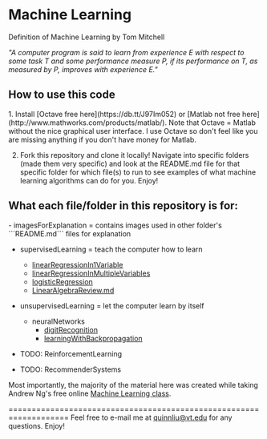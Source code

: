 Machine Learning
================

Definition of Machine Learning by Tom Mitchell

*"A computer program is said to learn from experience E with respect to some task T and some performance measure P, if its performance on T, as measured by P, improves with experience E."*

<h2>How to use this code</h2>
  1. Install [Octave free here](https://db.tt/J97Im052) or [Matlab not free here](http://www.mathworks.com/products/matlab/). Note that Octave = Matlab without the nice graphical user interface. I use Octave so don't feel like you are missing anything if you don't have money for Matlab.

  2. Fork this repository and clone it locally! Navigate into specific folders (made them very specific) and look at the README.md file for that specific folder for which file(s) to run to see examples of what machine learning algorithms can do for you. Enjoy!

<h2>What each file/folder in this repository is for:</h2>
  - imagesForExplanation = contains images used in other folder's ```README.md``` files for explanation

  - supervisedLearning = teach the computer how to learn
    + [linearRegressionIn1Variable](./supervisedLearning/linearRegressionIn1Variable)
    + [linearRegressionInMultipleVariables](./supervisedLearning/linearRegressionInMultipleVariables)
    + [logisticRegression](./supervisedLearning/logisticRegression)
    + [LinearAlgebraReview.md](./supervisedLearning/LinearAlgebraReview.md)

  - unsupervisedLearning = let the computer learn by itself
    + neuralNetworks
      - [digitRecognition](./unsupervisedLearning/neuralNetworks/digitRecognition)
      - [learningWithBackpropagation](./unsupervisedLearning/neuralNetworks/learningWithBackpropagation)

  - TODO: ReinforcementLearning
  - TODO: RecommenderSystems

Most importantly, the majority of the material here was created while
taking Andrew Ng's free online [Machine Learning class](https://www.coursera.org/course/ml).

===================================================================
Feel free to e-mail me at quinnliu@vt.edu for any questions. Enjoy!